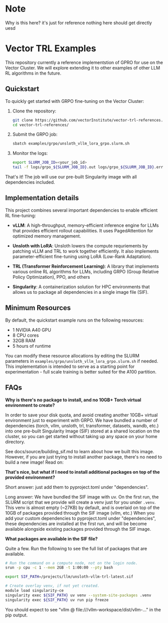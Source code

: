 # Note

Why is this here? it's just for reference nothing here should get directly uesd

# Vector TRL Examples

This repository currently a reference implementstion of GPRO for use on the Vector Cluster. We will explore extending it to other examples of other LLM RL algorithms in the future.

## Quickstart

To quickly get started with GRPO fine-tuning on the Vector Cluster:

1. Clone the repository:
   ```bash
   git clone https://github.com/vectorInstitute/vector-trl-references.git
   cd vector-trl-references/
   ```

2. Submit the GRPO job:
   ```bash
   sbatch examples/grpo/unsloth_vllm_lora_grpo.slurm.sh
   ```

3. Monitor the logs:
   ```bash
   export SLURM_JOB_ID=<your_job_id>
   tail -f logs/grpo_${SLURM_JOB_ID}.out logs/grpo_${SLURM_JOB_ID}.err
   ```

That's it! The job will use our pre-built Singularity image with all dependencies included.

## Implementation details

This project combines several important dependencies to enable efficient RL fine-tuning:

- **vLLM**: A high-throughput, memory-efficient inference engine for LLMs that provides efficient rollout capabilities. It uses PagedAttention for optimized memory management.

- **Unsloth with LoRA**: Unsloth lowers the compute requriements by patching vLLM and TRL to work together efficiently. It also implements parameter-efficient fine-tuning using LoRA (Low-Rank Adaptation).

- **TRL (Transformer Reinforcement Learning)**: A library that implements various online RL algorithms for LLMs, including GRPO (Group Relative Policy Optimization), PPO, and others

- **Singularity**: A containerization solution for HPC environments that allows us to package all dependencies in a single image file (SIF).

## Minimum Resources

By default, the quickstart example runs on the following resources:
- 1 NVIDIA A40 GPU
- 8 CPU cores
- 32GB RAM
- 5 hours of runtime

You can modify these resource allocations by editing the SLURM parameters in `examples/grpo/unsloth_vllm_lora_grpo.slurm.sh` if needed. This implementation is intended to serve as a starting point for experimentation - full scale training is better suited for the A100 partition.


## FAQs

**Why is there's no package to install, and no 10GB+ Torch virtual environment to create?**

In order to save your disk quota, and avoid creating another 10GB+ virtual environment just to experiment with GRPO. We have bundled a number of dependencies (torch, vllm, unsloth, trl, transformer, datasets, wandb, etc.) into one pre-built Singularity Image (SIF) stored at a shared location on the cluster, so you can get started without taking up any space on your home directory.

See docs/source/building_sif.md to learn about how we built this image. However, if you are just trying to install another package, there's no need to build a new image! Read on:

**That's nice, but what if I need to install additional packages on top of the provided environment?**

Short answer: just add them to pyproject.toml under "dependencies".

Long answer: We have bundled the SIF image with uv. On the first run, the SLURM script that we provide will create a venv just for you under `.venv`. This venv is almost empty (~27KB) by default, and is overlaid on top of the 10GB of packages provided through the SIF image (vllm, etc.) When you add your custom dependencies to pyproject.toml under "dependencies", these dependencies are installed at the first run, and will be become available alongside existing packages provided through the SIF image.

**What packages are available in the SIF file?**

Quite a few. Run the following to see the full list of packages that are available.

```bash
# Run the command on a compute node, not on the login node.
srun -p cpu -c 1 --mem 2GB -t 1:00:00 --pty bash

export SIF_PATH=/projects/llm/unsloth-vllm-trl-latest.sif

# Create overlay venv, if not yet created.
module load singularity-ce
singularity exec ${SIF_PATH} uv venv --system-site-packages .venv
singularity exec ${SIF_PATH} uv run pip freeze
```

You should expect to see "vllm @ file:///vllm-workspace/dist/vllm-..." in the pip output.
